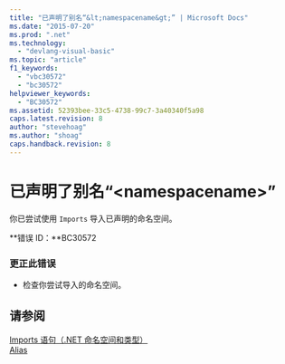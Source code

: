 ```yaml
---
title: "已声明了别名“&lt;namespacename&gt;” | Microsoft Docs"
ms.date: "2015-07-20"
ms.prod: ".net"
ms.technology: 
  - "devlang-visual-basic"
ms.topic: "article"
f1_keywords: 
  - "vbc30572"
  - "bc30572"
helpviewer_keywords: 
  - "BC30572"
ms.assetid: 52393bee-33c5-4738-99c7-3a40340f5a98
caps.latest.revision: 8
author: "stevehoag"
ms.author: "shoag"
caps.handback.revision: 8
---
```

# 已声明了别名“&lt;namespacename&gt;”
你已尝试使用 `Imports` 导入已声明的命名空间。  
  
 **错误 ID：**BC30572  
  
### 更正此错误  
  
-   检查你尝试导入的命名空间。  
  
## 请参阅  
 [Imports 语句（.NET 命名空间和类型）](../../visual-basic/language-reference/statements/imports-statement-net-namespace-and-type.md)   
 [Alias](../../visual-basic/language-reference/statements/alias-clause.md)